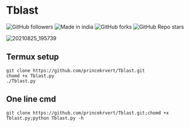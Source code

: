 # Tblast

![GitHub followers](https://img.shields.io/github/followers/princekrvert?color=%23ff00ff&logoColor=%2300FF00&style=for-the-badge)
![Made in india](https://img.shields.io/badge/MADE%20IN%20-INDIA-green?style=for-the-badge&logo=appveyor)
![GitHub forks](https://img.shields.io/github/forks/princekrvert/Ravana?style=for-the-badge)
![GitHub Repo stars](https://img.shields.io/github/stars/princekrvert/Tblast?color=%2357&style=for-the-badge)

![20210825_195739](https://user-images.githubusercontent.com/56459297/130814850-395685a3-7814-44a3-a546-fb09287373e5.jpg)
## Termux setup
```
git clone https://github.com/princekrvert/Tblast.git
chomd +x Tblast.py
./Tblast.py
```
## One line cmd
```
git clone https://github.com/princekrvert/Tblast.git;chomd +x Tblast.py;python Tblast.py -h
```
